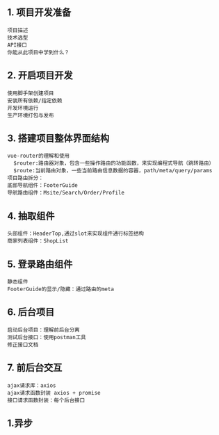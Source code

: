 ## 1. 项目开发准备
    项目描述
    技术选型
    API接口
    你能从此项目中学到什么？
## 2. 开启项目开发
    使用脚手架创建项目
    安装所有依赖/指定依赖
    开发环境运行
    生产环境打包与发布
## 3. 搭建项目整体界面结构
    vue-router的理解和使用
      $router:路由器对象，包含一些操作路由的功能函数，来实现编程式导航（跳转路由）
      $route:当前路由对象，一些当前路由信息数据的容器，path/meta/query/params
    项目路由拆分：
    底部导航组件：FooterGuide
    导航路由组件：Msite/Search/Order/Profile
## 4. 抽取组件
    头部组件：HeaderTop,通过slot来实现组件通行标签结构
    商家列表组件：ShopList
## 5. 登录路由组件
    静态组件
    FooterGuide的显示/隐藏：通过路由的meta
## 6. 后台项目
    启动后台项目：理解前后台分离
    测试后台接口：使用postman工具
    修正接口文档
## 7. 前后台交互
    ajax请求库：axios
    ajax请求函数封装 axios + promise
    接口请求函数封装：每个后台接口
## 1.异步
